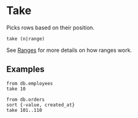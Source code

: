 # Take

Picks rows based on their position.

```prql no-eval
take (n|range)
```

See [Ranges](../../syntax/ranges.md) for more details on how ranges work.

## Examples

```prql
from db.employees
take 10
```

```prql
from db.orders
sort {-value, created_at}
take 101..110
```
